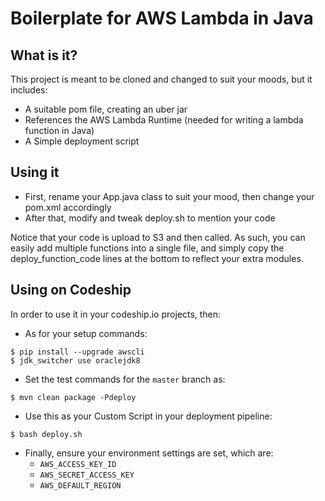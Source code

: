 # Boilerplate for AWS Lambda in Java

## What is it?

This project is meant to be cloned and changed to suit your moods, but it includes:

  * A suitable pom file, creating an uber jar
  * References the AWS Lambda Runtime (needed for writing a lambda function in Java)
  * A Simple deployment script

## Using it

  * First, rename your App.java class to suit your mood, then change your pom.xml accordingly
  * After that, modify and tweak deploy.sh to mention your code
  
Notice that your code is upload to S3 and then called. As such, you can easily add multiple functions into a single
file, and simply copy the deploy_function_code lines at the bottom to reflect your extra modules. 

## Using on Codeship

In order to use it in your codeship.io projects, then:

  * As for your setup commands: 

```
$ pip install --upgrade awscli
$ jdk_switcher use oraclejdk8
```
  * Set the test commands for the ```master``` branch as: 

```
$ mvn clean package -Pdeploy
```

  * Use this as your Custom Script in your deployment pipeline: 

```
$ bash deploy.sh
```

  * Finally, ensure your environment settings are set, which are:
    * ```AWS_ACCESS_KEY_ID```
    * ```AWS_SECRET_ACCESS_KEY```
    * ```AWS_DEFAULT_REGION```
